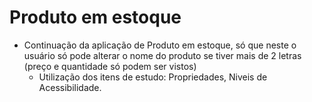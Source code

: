 # Produto em estoque

- Continuação da aplicação de Produto em estoque, só que neste o usuário só pode 
alterar o nome do produto se tiver mais de 2 letras (preço e quantidade só podem ser vistos)
    - Utilização dos itens de estudo: Propriedades, Niveis de Acessibilidade.

